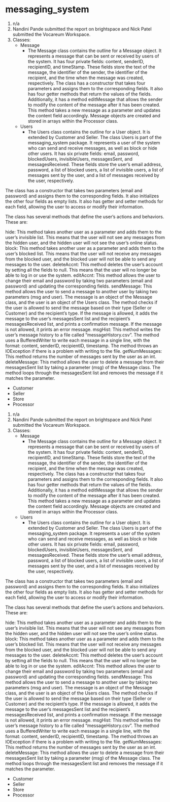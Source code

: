 # messaging_system

1. n/a
2. Nandini Pande submitted the report on brightspace and Nick Patel submitted the Vocareum Workspace.
3. Classes:
   - Message
       - The Message class contains the outline for a Message object. It represents a message that can be sent or received by users of the system. It has four private fields: content, senderID, recipientID, and timeStamp. These fields store the text of the message, the identifier of the sender, the identifier of the recipient, and the time when the message was created, respectively. The class has a constructor that takes four parameters and assigns them to the corresponding fields. It also has four getter methods that return the values of the fields. Additionally, it has a method editMessage that allows the sender to modify the content of the message after it has been created. This method takes a new message as a parameter and updates the content field accordingly. Message objects are created and stored in arrays within the Processor class. 
   - Users
       - The Users class contains the outline for a User object. It is extended by Customer and Seller. The class Users is part of the messaging_system package. It represents a user of the system who can send and receive messages, as well as block or hide other users. It has six private fields: email, password, blockedUsers, invisibleUsers, messagesSent, and messagesReceived. These fields store the user’s email address, password, a list of blocked users, a list of invisible users, a list of messages sent by the user, and a list of messages received by the user, respectively.

The class has a constructor that takes two parameters (email and password) and assigns them to the corresponding fields. It also initializes the other four fields as empty lists. It also has getter and setter methods for each field, allowing the user to access or modify their information.

The class has several methods that define the user’s actions and behaviors. These are:

hide: This method takes another user as a parameter and adds them to the user’s invisible list. This means that the user will not see any messages from the hidden user, and the hidden user will not see the user’s online status.
block: This method takes another user as a parameter and adds them to the user’s blocked list. This means that the user will not receive any messages from the blocked user, and the blocked user will not be able to send any messages to the user.
deleteAccnt: This method deletes the user’s account by setting all the fields to null. This means that the user will no longer be able to log in or use the system.
editAccnt: This method allows the user to change their email and password by taking two parameters (email and password) and updating the corresponding fields.
sendMessage: This method allows the user to send a message to another user by taking two parameters (msg and user). The message is an object of the Message class, and the user is an object of the Users class. The method checks if the user is allowed to send the message based on their type (Seller or Customer) and the recipient’s type. If the message is allowed, it adds the message to the user’s messagesSent list and the recipient’s messagesReceived list, and prints a confirmation message. If the message is not allowed, it prints an error message.
msgHist: This method writes the user’s message history to a file called “messageHistory.csv”. The method uses a BufferedWriter to write each message in a single line, with the format: content, senderID, recipientID, timestamp. The method throws an IOException if there is a problem with writing to the file.
getNumMessages: This method returns the number of messages sent by the user as an int.
deleteMessage: This method allows the user to delete a message from their messagesSent list by taking a parameter (msg) of the Message class. The method loops through the messagesSent list and removes the message if it matches the parameter.

   - Customer
   - Seller
   - Store
   - Processor

1. n/a
2. Nandini Pande submitted the report on brightspace and Nick Patel submitted the Vocareum Workspace.
3. Classes:
   - Message
       - The Message class contains the outline for a Message object. It represents a message that can be sent or received by users of the system. It has four private fields: content, senderID, recipientID, and timeStamp. These fields store the text of the message, the identifier of the sender, the identifier of the recipient, and the time when the message was created, respectively. The class has a constructor that takes four parameters and assigns them to the corresponding fields. It also has four getter methods that return the values of the fields. Additionally, it has a method editMessage that allows the sender to modify the content of the message after it has been created. This method takes a new message as a parameter and updates the content field accordingly. Message objects are created and stored in arrays within the Processor class. 
   - Users
       - The Users class contains the outline for a User object. It is extended by Customer and Seller. The class Users is part of the messaging_system package. It represents a user of the system who can send and receive messages, as well as block or hide other users. It has six private fields: email, password, blockedUsers, invisibleUsers, messagesSent, and messagesReceived. These fields store the user’s email address, password, a list of blocked users, a list of invisible users, a list of messages sent by the user, and a list of messages received by the user, respectively.

The class has a constructor that takes two parameters (email and password) and assigns them to the corresponding fields. It also initializes the other four fields as empty lists. It also has getter and setter methods for each field, allowing the user to access or modify their information.

The class has several methods that define the user’s actions and behaviors. These are:

hide: This method takes another user as a parameter and adds them to the user’s invisible list. This means that the user will not see any messages from the hidden user, and the hidden user will not see the user’s online status.
block: This method takes another user as a parameter and adds them to the user’s blocked list. This means that the user will not receive any messages from the blocked user, and the blocked user will not be able to send any messages to the user.
deleteAccnt: This method deletes the user’s account by setting all the fields to null. This means that the user will no longer be able to log in or use the system.
editAccnt: This method allows the user to change their email and password by taking two parameters (email and password) and updating the corresponding fields.
sendMessage: This method allows the user to send a message to another user by taking two parameters (msg and user). The message is an object of the Message class, and the user is an object of the Users class. The method checks if the user is allowed to send the message based on their type (Seller or Customer) and the recipient’s type. If the message is allowed, it adds the message to the user’s messagesSent list and the recipient’s messagesReceived list, and prints a confirmation message. If the message is not allowed, it prints an error message.
msgHist: This method writes the user’s message history to a file called “messageHistory.csv”. The method uses a BufferedWriter to write each message in a single line, with the format: content, senderID, recipientID, timestamp. The method throws an IOException if there is a problem with writing to the file.
getNumMessages: This method returns the number of messages sent by the user as an int.
deleteMessage: This method allows the user to delete a message from their messagesSent list by taking a parameter (msg) of the Message class. The method loops through the messagesSent list and removes the message if it matches the parameter.

   - Customer
   - Seller
   - Store
   - Processor

